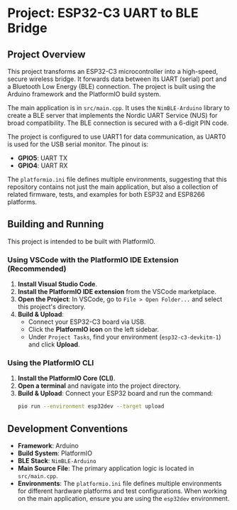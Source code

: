 # Project: ESP32-C3 UART to BLE Bridge

## Project Overview

This project transforms an ESP32-C3 microcontroller into a high-speed, secure wireless bridge. It forwards data between its UART (serial) port and a Bluetooth Low Energy (BLE) connection. The project is built using the Arduino framework and the PlatformIO build system.

The main application is in `src/main.cpp`. It uses the `NimBLE-Arduino` library to create a BLE server that implements the Nordic UART Service (NUS) for broad compatibility. The BLE connection is secured with a 6-digit PIN code.

The project is configured to use UART1 for data communication, as UART0 is used for the USB serial monitor. The pinout is:
-   **GPIO5**: UART TX
-   **GPIO4**: UART RX

The `platformio.ini` file defines multiple environments, suggesting that this repository contains not just the main application, but also a collection of related firmware, tests, and examples for both ESP32 and ESP8266 platforms.

## Building and Running

This project is intended to be built with PlatformIO.

### Using VSCode with the PlatformIO IDE Extension (Recommended)

1.  **Install Visual Studio Code**.
2.  **Install the PlatformIO IDE extension** from the VSCode marketplace.
3.  **Open the Project**: In VSCode, go to `File > Open Folder...` and select this project's directory.
4.  **Build & Upload**:
    -   Connect your ESP32-C3 board via USB.
    -   Click the **PlatformIO icon** on the left sidebar.
    -   Under `Project Tasks`, find your environment (`esp32-c3-devkitm-1`) and click **Upload**.

### Using the PlatformIO CLI

1.  **Install the PlatformIO Core (CLI)**.
2.  **Open a terminal** and navigate into the project directory.
3.  **Build & Upload**: Connect your ESP32 board and run the command:
    ```bash
    pio run --environment esp32dev --target upload
    ```

## Development Conventions

*   **Framework**: Arduino
*   **Build System**: PlatformIO
*   **BLE Stack**: `NimBLE-Arduino`
*   **Main Source File**: The primary application logic is located in `src/main.cpp`.
*   **Environments**: The `platformio.ini` file defines multiple environments for different hardware platforms and test configurations. When working on the main application, ensure you are using the `esp32dev` environment.

